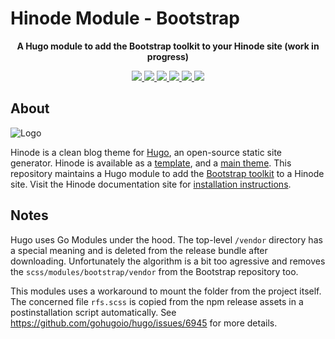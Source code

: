 # Hinode Module - Bootstrap

<!-- Tagline -->
<p align="center">
    <b>A Hugo module to add the Bootstrap toolkit to your Hinode site (work in progress)</b>
    <br />
</p>

<!-- Badges -->
<p align="center">
    <a href="https://gohugo.io" alt="Hugo website">
        <img src="https://img.shields.io/badge/generator-hugo-brightgreen">
    </a>
    <a href="https://gethinode.com" alt="Hinode theme">
        <img src="https://img.shields.io/badge/theme-hinode-blue">
    </a>
    <a href="https://github.com/gethinode/mod-bootstrap/commits/main" alt="Last commit">
        <img src="https://img.shields.io/github/last-commit/gethinode/mod-bootstrap.svg">
    </a>
    <a href="https://github.com/gethinode/mod-bootstrap/issues" alt="Issues">
        <img src="https://img.shields.io/github/issues/gethinode/mod-bootstrap.svg">
    </a>
    <a href="https://github.com/gethinode/mod-bootstrap/pulls" alt="Pulls">
        <img src="https://img.shields.io/github/issues-pr-raw/gethinode/mod-bootstrap.svg">
    </a>
    <a href="https://github.com/gethinode/mod-bootstrap/blob/main/LICENSE" alt="License">
        <img src="https://img.shields.io/github/license/gethinode/mod-bootstrap">
    </a>
</p>

## About

![Logo](https://raw.githubusercontent.com/gethinode/hinode/main/static/img/logo.png)

Hinode is a clean blog theme for [Hugo][hugo], an open-source static site generator. Hinode is available as a [template][repository_template], and a [main theme][repository]. This repository maintains a Hugo module to add the [Bootstrap toolkit][bootstrap] to a Hinode site. Visit the Hinode documentation site for [installation instructions][hinode_docs].

## Notes

Hugo uses Go Modules under the hood. The top-level `/vendor` directory has a special meaning and is deleted from the release bundle after downloading. Unfortunately the algorithm is a bit too agressive and removes the `scss/modules/bootstrap/vendor` from the Bootstrap repository too.

This modules uses a workaround to mount the folder from the project itself. The concerned file `rfs.scss` is copied from the npm release assets in a postinstallation script automatically. See https://github.com/gohugoio/hugo/issues/6945 for more details.

<!-- MARKDOWN LINKS -->
[hugo]: https://gohugo.io
[hinode_docs]: https://gethinode.com
[bootstrap]: https://getbootstrap.com
[repository]: https://github.com/gethinode/hinode.git
[repository_template]: https://github.com/gethinode/template.git
